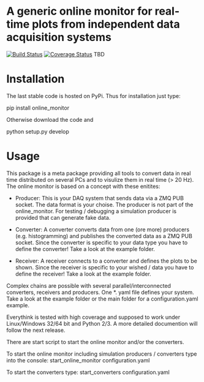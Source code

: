 # A generic online monitor for real-time plots from independent data acquisition systems
[![Build Status](https://travis-ci.org/SiLab-Bonn/online_monitor.svg?branch=master)](https://travis-ci.org/SiLab-Bonn/online_monitor)
[![Coverage Status](https://coveralls.io/repos/SiLab-Bonn/online_monitor/badge.svg?branch=master&service=github)](https://coveralls.io/github/SiLab-Bonn/online_monitor?branch=master)
TBD

# Installation

The last stable code is hosted on PyPi. Thus for installation just type:

pip install online_monitor

Otherwise download the code and

python setup.py develop

# Usage

This package is a meta package providing all tools to convert data in real time distributed on several PCs and to visulize them in real time (> 20 Hz). The online monitor is based on a concept with these enitites:

- Producer:
  This is your DAQ system that sends data via a ZMQ PUB socket. The data format is your choise. The producer is not part of the online_monitor. For testing / debugging a simulation producer is provided that can generate fake data.

- Converter:
  A converter converts data from one (ore more) producers (e.g. histogramming) and publishes the converted data as a ZMQ PUB socket. Since the converter is specific to your data type you have to define the converter! Take a look at the example folder.

- Receiver:
A receiver connects to a converter and defines the plots to be shown. Since the receiver is specific to your wished / data you have to define the receiver! Take a look at the example folder.

Complex chains are possible with several parallel/interconnected converters, receivers and producers. One *. yaml file defines
your system. Take a look at the example folder or the main folder for a configuration.yaml example.

Everythink is tested with high coverage and supposed to work under Linux/Windows 32/64 bit and Python 2/3.
A more detailed documention will follow the next release.

There are start script to start the online monitor and/or the converters.

To start the online monitor including simulation producers / converters type into the console:
start_online_monitor configuration.yaml

To start the converters type:
start_converters configuration.yaml


